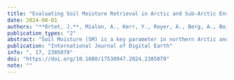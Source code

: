 ```yaml
---
title: "Evaluating Soil Moisture Retrieval in Arctic and Sub-Arctic Environments Using Passive Microwave Satellite Data"
date: 2024-08-01
authors: "**Ortet, J.**, Mialon, A., Kerr, Y., Royer, A., Berg, A., Boike, J., Humphreys, E., Gibon, F., Richaume P., Bircher-Adrot S., Gorrab A. and Roy A."
publication_types: "2"
abstract: "Soil Moisture (SM) is a key parameter in northern Arctic and sub-Arctic (ASA) environments that are highly vulnerable to climate change. We evaluated six SM satellite passive microwave datasets using thirteen ground-based SM stations across Northwestern America. The best agreement was obtained with SMAP (Soil Moisture Active Passive) products with the lowest RMSD (Root Mean Square Difference) (0.07 m3 m- 3) and the highest R (0.55). ESA CCI (European Space Agency Climate Change Initiative) also performed well in terms of correlation with a similar R (0.55) but showed a strong variation among sites. Weak results were obtained over sites with high water body fractions. This study also details and evaluates a dedicated retrieval of SM from SMOS (Soil Moisture and Ocean Salinity) brightness temperatures based on the t - v model. Two soil dielectric models (Mironov and Bircher) and a dedicated soil roughness and single scattering albedo parameterization were tested. Water body correction in the retrieval shows limited improvement. The metrics of our retrievals (RMSD = 0.08 m3 m- 3 and R = 0.41) are better than SMOS but outperformed by SMAP. Passive microwave satellite remote sensing is suitable for SM retrieval in the ASA region, but a dedicated approach should be considered"
publication: "International Journal of Digital Earth"
info: ", 17, 2385079"
doi: "https://doi.org/10.1080/17538947.2024.2385079"
note: ""
---
```

